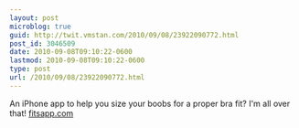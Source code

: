 ```yaml
---
layout: post
microblog: true
guid: http://twit.vmstan.com/2010/09/08/23922090772.html
post_id: 3046509
date: 2010-09-08T09:10:22-0600
lastmod: 2010-09-08T09:10:22-0600
type: post
url: /2010/09/08/23922090772.html
---
```

An iPhone app to help you size your boobs for a proper bra fit? I'm all over that! [fitsapp.com](http://fitsapp.com)
